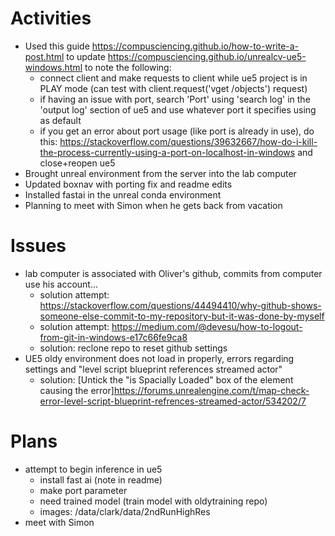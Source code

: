 # Activities

* Used this guide https://compusciencing.github.io/how-to-write-a-post.html to update https://compusciencing.github.io/unrealcv-ue5-windows.html to note the following:
  * connect client and make requests to client while ue5 project is in PLAY mode (can test with client.request('vget /objects') request)
  * if having an issue with port, search 'Port' using 'search log' in the 'output log' section of ue5 and use whatever port it specifies using as default
  * if you get an error about port usage (like port is already in use), do this: https://stackoverflow.com/questions/39632667/how-do-i-kill-the-process-currently-using-a-port-on-localhost-in-windows and close+reopen ue5
* Brought unreal environment from the server into the lab computer
* Updated boxnav with porting fix and readme edits
* Installed fastai in the unreal conda environment
* Planning to meet with Simon when he gets back from vacation 

# Issues

* lab computer is associated with Oliver's github, commits from computer use his account...
  * solution attempt: https://stackoverflow.com/questions/44494410/why-github-shows-someone-else-commit-to-my-repository-but-it-was-done-by-myself
  * solution attempt: https://medium.com/@devesu/how-to-logout-from-git-in-windows-e17c66fe9ca8
  * solution: reclone repo to reset github settings
* UE5 oldy environment does not load in properly, errors regarding settings and "level script blueprint references streamed actor"
  * solution: [Untick the "is Spacially Loaded" box of the element causing the error]https://forums.unrealengine.com/t/map-check-error-level-script-blueprint-refrences-streamed-actor/534202/7

# Plans
* attempt to begin inference in ue5
  * install fast ai (note in readme)
  * make port parameter
  * need trained model (train model with oldytraining repo)
  * images: /data/clark/data/2ndRunHighRes
* meet with Simon

